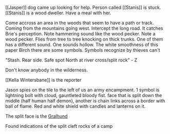 [[Jasper]] dog came up looking for help.  Person called [[Stanis]] is stuck.  [[Stanis]] is a wood dweller. Have a meal with her.

Come accross an area in the woods that seem to have a path or track. Coming from the mountains going west.  Intercept the long road. It catches Brie's perception.  Note hammering sound like the wood pecker. Note a wood pecker.  Flies from tree to tree knocking on thick trunks.  One of them has a different sound.  One sounds hollow.  The white smoothness of this paper Birch there are some symbols. Symbols recognize by thieves can't

"Stash. Rear side. Safe spot North at river cross/split rock" - Z

Don't know anybody in the wilderness.  

[[Kella Wintersbane]] is the reporter

Jason spies on the tile to the left of us an army encampment.  1 symbol is lightning bolt with cloud, gauntleted bloody fist.  face that is split down the middle (half human half demon), another is chain links across a border with ball of flame. Red and white shield with candles and lanterns on it.  

The split face is the [Gralhund](https://forgottenrealms.fandom.com/wiki/Gralhund)

Found indications of the split cleft rocks of a camp